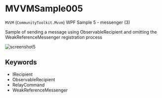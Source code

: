 # MVVMSample005

`MVVM` (`CommunityToolkit.Mvvm`) WPF Sample 5 - messenger (3)

Sample of sending a message using ObservableRecipient and omitting the WeakReferenceMessenger registration process

![screenshot5](https://user-images.githubusercontent.com/81235941/115363179-343ad200-a1fd-11eb-9078-35e3d980bd30.png)

## Keywords

* IRecipient
* ObservableRecipient
* RelayCommand
* WeakReferenceMessenger
